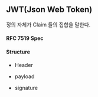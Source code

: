 ## JWT(Json Web Token) 

정의 자체가 Claim 들의 집합을 말한다. 

#### RFC 7519 Spec 

#### Structure 

- Header

- payload 

- signature  


